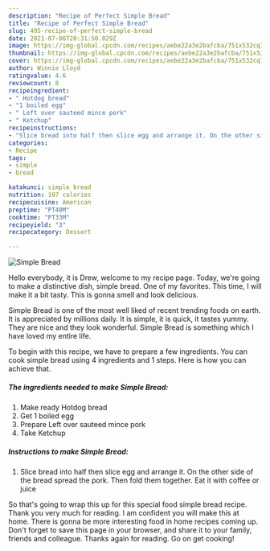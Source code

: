 ```yaml
---
description: "Recipe of Perfect Simple Bread"
title: "Recipe of Perfect Simple Bread"
slug: 495-recipe-of-perfect-simple-bread
date: 2021-07-06T20:31:50.029Z
image: https://img-global.cpcdn.com/recipes/aebe22a3e2bafcba/751x532cq70/simple-bread-recipe-main-photo.jpg
thumbnail: https://img-global.cpcdn.com/recipes/aebe22a3e2bafcba/751x532cq70/simple-bread-recipe-main-photo.jpg
cover: https://img-global.cpcdn.com/recipes/aebe22a3e2bafcba/751x532cq70/simple-bread-recipe-main-photo.jpg
author: Winnie Lloyd
ratingvalue: 4.6
reviewcount: 8
recipeingredient:
- " Hotdog bread"
- "1 boiled egg"
- " Left over sauteed mince pork"
- " Ketchup"
recipeinstructions:
- "Slice bread into half then slice egg and arrange it. On the other side of the bread spread the pork. Then fold them together. Eat it with coffee or juice"
categories:
- Recipe
tags:
- simple
- bread

katakunci: simple bread 
nutrition: 197 calories
recipecuisine: American
preptime: "PT40M"
cooktime: "PT33M"
recipeyield: "3"
recipecategory: Dessert

---
```



![Simple Bread](https://img-global.cpcdn.com/recipes/aebe22a3e2bafcba/751x532cq70/simple-bread-recipe-main-photo.jpg)

Hello everybody, it is Drew, welcome to my recipe page. Today, we're going to make a distinctive dish, simple bread. One of my favorites. This time, I will make it a bit tasty. This is gonna smell and look delicious.

Simple Bread is one of the most well liked of recent trending foods on earth. It is appreciated by millions daily. It is simple, it is quick, it tastes yummy. They are nice and they look wonderful. Simple Bread is something which I have loved my entire life.




To begin with this recipe, we have to prepare a few ingredients. You can cook simple bread using 4 ingredients and 1 steps. Here is how you can achieve that.

<!--inarticleads1-->

##### The ingredients needed to make Simple Bread:

1. Make ready  Hotdog bread
1. Get 1 boiled egg
1. Prepare  Left over sauteed mince pork
1. Take  Ketchup




<!--inarticleads2-->

##### Instructions to make Simple Bread:

1. Slice bread into half then slice egg and arrange it. On the other side of the bread spread the pork. Then fold them together. Eat it with coffee or juice




So that's going to wrap this up for this special food simple bread recipe. Thank you very much for reading. I am confident you will make this at home. There is gonna be more interesting food in home recipes coming up. Don't forget to save this page in your browser, and share it to your family, friends and colleague. Thanks again for reading. Go on get cooking!
